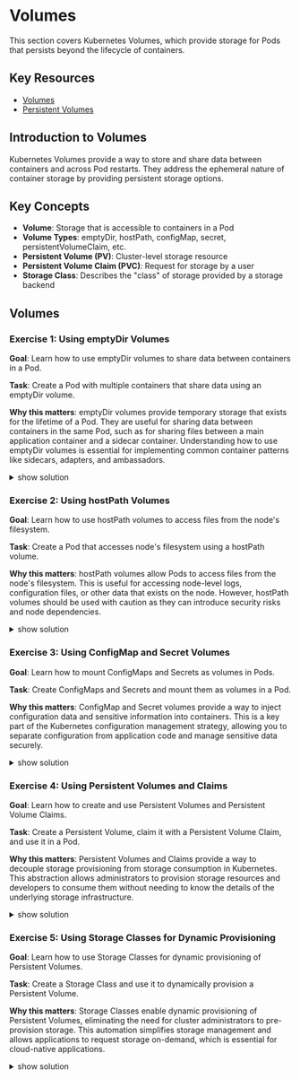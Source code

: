 # Volumes

This section covers Kubernetes Volumes, which provide storage for Pods that persists beyond the lifecycle of containers.

## Key Resources

- [Volumes](https://kubernetes.io/docs/concepts/storage/volumes/)
- [Persistent Volumes](https://kubernetes.io/docs/concepts/storage/persistent-volumes/)

## Introduction to Volumes

Kubernetes Volumes provide a way to store and share data between containers and across Pod restarts. They address the ephemeral nature of container storage by providing persistent storage options.

## Key Concepts

- **Volume**: Storage that is accessible to containers in a Pod
- **Volume Types**: emptyDir, hostPath, configMap, secret, persistentVolumeClaim, etc.
- **Persistent Volume (PV)**: Cluster-level storage resource
- **Persistent Volume Claim (PVC)**: Request for storage by a user
- **Storage Class**: Describes the "class" of storage provided by a storage backend

## Volumes

### Exercise 1: Using emptyDir Volumes

**Goal**: Learn how to use emptyDir volumes to share data between containers in a Pod.

**Task**: Create a Pod with multiple containers that share data using an emptyDir volume.

**Why this matters**: emptyDir volumes provide temporary storage that exists for the lifetime of a Pod. They are useful for sharing data between containers in the same Pod, such as for sharing files between a main application container and a sidecar container. Understanding how to use emptyDir volumes is essential for implementing common container patterns like sidecars, adapters, and ambassadors.

<details><summary>show solution</summary>
<p>

**Step 1: Create a Pod with an emptyDir volume**

Create a file named `emptydir-pod.yaml` with the following content:

```yaml
apiVersion: v1
kind: Pod
metadata:
  name: emptydir-pod
spec:
  containers:
  - name: writer
    image: busybox:1.36
    command: ["/bin/sh", "-c"]
    args:
    - >
      while true;
      do
        echo "$(date) - New data" >> /data/output.txt;
        sleep 5;
      done
    volumeMounts:
    - name: shared-data
      mountPath: /data
  - name: reader
    image: busybox:1.36
    command: ["/bin/sh", "-c"]
    args:
    - >
      while true;
      do
        if [ -f /data/output.txt ]; then
          echo "Reader: $(tail -1 /data/output.txt)";
        fi;
        sleep 10;
      done
    volumeMounts:
    - name: shared-data
      mountPath: /data
  volumes:
  - name: shared-data
    emptyDir: {}
```

**Step 2: Apply the Pod configuration**

```bash
kubectl apply -f emptydir-pod.yaml
```

**Step 3: Check the Pod status**

```bash
kubectl get pod emptydir-pod
```

**Step 4: View the logs from the reader container**

```bash
kubectl logs emptydir-pod -c reader
```

You should see the reader container reading the data written by the writer container.

**Step 5: Verify the shared data**

```bash
kubectl exec emptydir-pod -c writer -- cat /data/output.txt
kubectl exec emptydir-pod -c reader -- cat /data/output.txt
```

Both commands should show the same content, demonstrating that the data is shared between containers.

**What this does**:

- Creates a Pod with two containers: a writer and a reader
- The writer container writes data to a file in the shared volume
- The reader container reads data from the same file
- Both containers mount the same emptyDir volume at `/data`
- The emptyDir volume is created when the Pod is assigned to a node and exists for the lifetime of the Pod
- This demonstrates how containers in the same Pod can share data using an emptyDir volume

</p>
</details>

### Exercise 2: Using hostPath Volumes

**Goal**: Learn how to use hostPath volumes to access files from the node's filesystem.

**Task**: Create a Pod that accesses node's filesystem using a hostPath volume.

**Why this matters**: hostPath volumes allow Pods to access files from the node's filesystem. This is useful for accessing node-level logs, configuration files, or other data that exists on the node. However, hostPath volumes should be used with caution as they can introduce security risks and node dependencies.

<details><summary>show solution</summary>
<p>

**Step 1: Create a Pod with a hostPath volume**

Create a file named `hostpath-pod.yaml` with the following content:

```yaml
apiVersion: v1
kind: Pod
metadata:
  name: hostpath-pod
spec:
  containers:
  - name: test-container
    image: busybox:1.36
    command: ["/bin/sh", "-c"]
    args:
    - >
      while true;
      do
        echo "Node hostname: $(cat /node-data/hostname)";
        echo "Node kernel version: $(cat /node-data/kernel-version)";
        sleep 30;
      done
    volumeMounts:
    - name: node-data
      mountPath: /node-data
  volumes:
  - name: node-data
    hostPath:
      path: /etc
      type: Directory
```

**Step 2: Apply the Pod configuration**

```bash
kubectl apply -f hostpath-pod.yaml
```

**Step 3: Check the Pod status**

```bash
kubectl get pod hostpath-pod
```

**Step 4: View the Pod logs**

```bash
kubectl logs hostpath-pod
```

You should see the container reading data from the node's filesystem.

**Step 5: Verify the hostPath volume**

```bash
kubectl exec hostpath-pod -- ls -la /node-data
```

This should show the contents of the `/etc` directory on the node.

**What this does**:

- Creates a Pod with a container that accesses data from the node's filesystem
- The container mounts a hostPath volume at `/node-data`
- The hostPath volume points to the `/etc` directory on the node
- The container reads files from the node's filesystem
- This demonstrates how Pods can access node-level data using hostPath volumes
- Note: hostPath volumes should be used with caution as they can introduce security risks and node dependencies

</p>
</details>

### Exercise 3: Using ConfigMap and Secret Volumes

**Goal**: Learn how to mount ConfigMaps and Secrets as volumes in Pods.

**Task**: Create ConfigMaps and Secrets and mount them as volumes in a Pod.

**Why this matters**: ConfigMap and Secret volumes provide a way to inject configuration data and sensitive information into containers. This is a key part of the Kubernetes configuration management strategy, allowing you to separate configuration from application code and manage sensitive data securely.

<details><summary>show solution</summary>
<p>

**Step 1: Create a ConfigMap**

```bash
kubectl create configmap app-config --from-literal=app.properties="server.port=8080
log.level=INFO
app.mode=production"
```

**Step 2: Create a Secret**

```bash
kubectl create secret generic app-secret --from-literal=username=admin --from-literal=password=supersecret
```

**Step 3: Create a Pod that mounts the ConfigMap and Secret as volumes**

Create a file named `config-volume-pod.yaml` with the following content:

```yaml
apiVersion: v1
kind: Pod
metadata:
  name: config-volume-pod
spec:
  containers:
  - name: app
    image: busybox:1.36
    command: ["/bin/sh", "-c"]
    args:
    - >
      while true;
      do
        echo "Config file content:";
        cat /etc/config/app.properties;
        echo "Secret username:";
        cat /etc/secret/username;
        echo "Secret password:";
        cat /etc/secret/password;
        sleep 30;
      done
    volumeMounts:
    - name: config-volume
      mountPath: /etc/config
    - name: secret-volume
      mountPath: /etc/secret
      readOnly: true
  volumes:
  - name: config-volume
    configMap:
      name: app-config
  - name: secret-volume
    secret:
      secretName: app-secret
```

**Step 4: Apply the Pod configuration**

```bash
kubectl apply -f config-volume-pod.yaml
```

**Step 5: Check the Pod status**

```bash
kubectl get pod config-volume-pod
```

**Step 6: View the Pod logs**

```bash
kubectl logs config-volume-pod
```

You should see the container reading data from the ConfigMap and Secret volumes.

**Step 7: Verify the mounted volumes**

```bash
kubectl exec config-volume-pod -- ls -la /etc/config
kubectl exec config-volume-pod -- ls -la /etc/secret
```

**What this does**:

- Creates a ConfigMap and a Secret with configuration data
- Creates a Pod that mounts the ConfigMap and Secret as volumes
- The ConfigMap is mounted at `/etc/config`
- The Secret is mounted at `/etc/secret` with read-only access
- Each key in the ConfigMap and Secret becomes a file in the mounted directory
- This demonstrates how to inject configuration and sensitive data into containers using volumes

</p>
</details>

### Exercise 4: Using Persistent Volumes and Claims

**Goal**: Learn how to create and use Persistent Volumes and Persistent Volume Claims.

**Task**: Create a Persistent Volume, claim it with a Persistent Volume Claim, and use it in a Pod.

**Why this matters**: Persistent Volumes and Claims provide a way to decouple storage provisioning from storage consumption in Kubernetes. This abstraction allows administrators to provision storage resources and developers to consume them without needing to know the details of the underlying storage infrastructure.

<details><summary>show solution</summary>
<p>

**Step 1: Create a Persistent Volume**

Create a file named `persistent-volume.yaml` with the following content:

```yaml
apiVersion: v1
kind: PersistentVolume
metadata:
  name: task-pv
spec:
  capacity:
    storage: 1Gi
  volumeMode: Filesystem
  accessModes:
    - ReadWriteOnce
  persistentVolumeReclaimPolicy: Retain
  storageClassName: manual
  hostPath:
    path: /tmp/data
```

**Step 2: Apply the Persistent Volume configuration**

```bash
kubectl apply -f persistent-volume.yaml
```

**Step 3: Create a Persistent Volume Claim**

Create a file named `persistent-volume-claim.yaml` with the following content:

```yaml
apiVersion: v1
kind: PersistentVolumeClaim
metadata:
  name: task-pvc
spec:
  accessModes:
    - ReadWriteOnce
  resources:
    requests:
      storage: 500Mi
  storageClassName: manual
```

**Step 4: Apply the Persistent Volume Claim configuration**

```bash
kubectl apply -f persistent-volume-claim.yaml
```

**Step 5: Check the status of the PV and PVC**

```bash
kubectl get pv
kubectl get pvc
```

The PV should be in the "Bound" state, and the PVC should be bound to the PV.

**Step 6: Create a Pod that uses the PVC**

Create a file named `pvc-pod.yaml` with the following content:

```yaml
apiVersion: v1
kind: Pod
metadata:
  name: pvc-pod
spec:
  containers:
  - name: app
    image: busybox:1.36
    command: ["/bin/sh", "-c"]
    args:
    - >
      while true;
      do
        echo "$(date) - Writing to persistent storage" >> /data/output.txt;
        echo "Current content of output.txt:";
        cat /data/output.txt;
        sleep 10;
      done
    volumeMounts:
    - name: data-volume
      mountPath: /data
  volumes:
  - name: data-volume
    persistentVolumeClaim:
      claimName: task-pvc
```

**Step 7: Apply the Pod configuration**

```bash
kubectl apply -f pvc-pod.yaml
```

**Step 8: Check the Pod status**

```bash
kubectl get pod pvc-pod
```

**Step 9: View the Pod logs**

```bash
kubectl logs pvc-pod
```

You should see the container writing to and reading from the persistent storage.

**Step 10: Delete the Pod and create a new one**

```bash
kubectl delete pod pvc-pod
kubectl apply -f pvc-pod.yaml
```

**Step 11: View the logs of the new Pod**

```bash
kubectl logs pvc-pod
```

You should see that the data persisted even after the Pod was deleted and recreated.

**What this does**:

- Creates a Persistent Volume (PV) using hostPath (for demonstration purposes)
- Creates a Persistent Volume Claim (PVC) that requests storage from the PV
- Creates a Pod that uses the PVC for storage
- Demonstrates that data persists even when the Pod is deleted and recreated
- This shows how to use persistent storage in Kubernetes to store data that needs to survive Pod restarts

</p>
</details>

### Exercise 5: Using Storage Classes for Dynamic Provisioning

**Goal**: Learn how to use Storage Classes for dynamic provisioning of Persistent Volumes.

**Task**: Create a Storage Class and use it to dynamically provision a Persistent Volume.

**Why this matters**: Storage Classes enable dynamic provisioning of Persistent Volumes, eliminating the need for cluster administrators to pre-provision storage. This automation simplifies storage management and allows applications to request storage on-demand, which is essential for cloud-native applications.

<details><summary>show solution</summary>
<p>

**Step 1: Create a Storage Class**

Note: The exact configuration of the Storage Class depends on the cloud provider or storage system you're using. This example uses a generic configuration.

Create a file named `storage-class.yaml` with the following content:

```yaml
apiVersion: storage.k8s.io/v1
kind: StorageClass
metadata:
  name: fast
provisioner: k8s.io/minikube-hostpath  # Use the appropriate provisioner for your environment
parameters:
  type: ssd
```

**Step 2: Apply the Storage Class configuration**

```bash
kubectl apply -f storage-class.yaml
```

**Step 3: Create a Persistent Volume Claim that uses the Storage Class**

Create a file named `dynamic-pvc.yaml` with the following content:

```yaml
apiVersion: v1
kind: PersistentVolumeClaim
metadata:
  name: dynamic-pvc
spec:
  accessModes:
    - ReadWriteOnce
  resources:
    requests:
      storage: 1Gi
  storageClassName: fast
```

**Step 4: Apply the Persistent Volume Claim configuration**

```bash
kubectl apply -f dynamic-pvc.yaml
```

**Step 5: Check the status of the PVC**

```bash
kubectl get pvc dynamic-pvc
```

The PVC should be in the "Bound" state, and a PV should have been dynamically provisioned.

**Step 6: Check the dynamically provisioned PV**

```bash
kubectl get pv
```

You should see a PV that was automatically created to satisfy the PVC.

**Step 7: Create a Pod that uses the PVC**

Create a file named `dynamic-pod.yaml` with the following content:

```yaml
apiVersion: v1
kind: Pod
metadata:
  name: dynamic-pod
spec:
  containers:
  - name: app
    image: busybox:1.36
    command: ["/bin/sh", "-c"]
    args:
    - >
      while true;
      do
        echo "$(date) - Writing to dynamically provisioned storage" >> /data/output.txt;
        echo "Current content of output.txt:";
        cat /data/output.txt;
        sleep 10;
      done
    volumeMounts:
    - name: data-volume
      mountPath: /data
  volumes:
  - name: data-volume
    persistentVolumeClaim:
      claimName: dynamic-pvc
```

**Step 8: Apply the Pod configuration**

```bash
kubectl apply -f dynamic-pod.yaml
```

**Step 9: Check the Pod status**

```bash
kubectl get pod dynamic-pod
```

**Step 10: View the Pod logs**

```bash
kubectl logs dynamic-pod
```

**What this does**:

- Creates a Storage Class that defines the type of storage to provision
- Creates a PVC that references the Storage Class
- The system dynamically provisions a PV to satisfy the PVC
- Creates a Pod that uses the dynamically provisioned storage
- This demonstrates how to use Storage Classes for dynamic provisioning of storage

</p>
</details>
